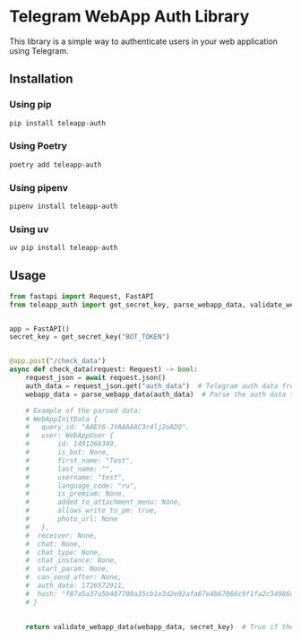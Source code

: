 # Telegram WebApp Auth Library

This library is a simple way to authenticate users in your web application using Telegram.

## Installation

### Using pip

```sh
pip install teleapp-auth
```

### Using Poetry

```sh
poetry add teleapp-auth
```

### Using pipenv

```sh
pipenv install teleapp-auth
```

### Using uv

```sh
uv pip install teleapp-auth
```

## Usage

```python
from fastapi import Request, FastAPI
from teleapp_auth import get_secret_key, parse_webapp_data, validate_webapp_data


app = FastAPI()
secret_key = get_secret_key("BOT_TOKEN")


@app.post("/check_data")
async def check_data(request: Request) -> bool:
    request_json = await request.json()
    auth_data = request_json.get("auth_data")  # Telegram auth data from the webapp
    webapp_data = parse_webapp_data(auth_data)  # Parse the auth data to dict

    # Example of the parsed data:
    # WebAppInitData {
    #   query_id: "AAEt6-JYAAAAAC3r4lj2oADQ",
    #   user: WebAppUser {
    #       id: 1491266349,
    #       is_bot: None,
    #       first_name: "Test",
    #       last_name: "",
    #       username: "test",
    #       language_code: "ru",
    #       is_premium: None,
    #       added_to_attachment_menu: None,
    #       allows_write_to_pm: true,
    #       photo_url: None
    #   },
    #  receiver: None,
    #  chat: None,
    #  chat_type: None,
    #  chat_instance: None,
    #  start_param: None,
    #  can_send_after: None,
    #  auth_date: 1726572911,
    #  hash: "f87a5a37a5b487700a35cb1e3d2e92afa67e4b67066c9f1fa2c34986c2350b6e
    # }
    

    return validate_webapp_data(webapp_data, secret_key)  # True if the data is valid, False otherwise
```
